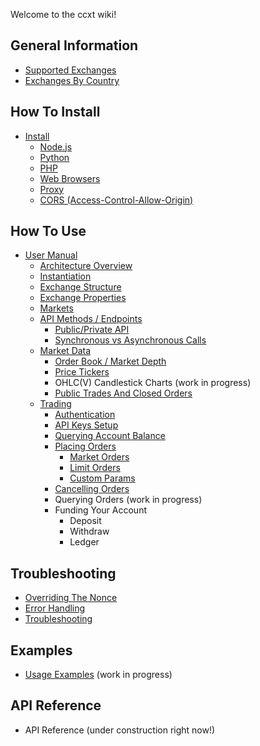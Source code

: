 Welcome to the ccxt wiki!

## General Information

- [Supported Exchanges](https://github.com/kroitor/ccxt/wiki/Exchange-Markets)
- [Exchanges By Country](https://github.com/kroitor/ccxt/wiki/Exchange-Markets-By-Country)

## How To Install

- [Install](https://github.com/kroitor/ccxt/wiki/Install)
  - [Node.js](https://github.com/kroitor/ccxt/wiki/Install#nodejs)
  - [Python](https://github.com/kroitor/ccxt/wiki/Install#python)
  - [PHP](https://github.com/kroitor/ccxt/wiki/Install#php)
  - [Web Browsers](https://github.com/kroitor/ccxt/wiki/Install#web-browsers)
  - [Proxy](https://github.com/kroitor/ccxt/wiki/Install#proxy)
  - [CORS (Access-Control-Allow-Origin)](https://github.com/kroitor/ccxt/wiki/Install#cors-access-control-allow-origin)

## How To Use

- [User Manual](https://github.com/kroitor/ccxt/wiki/Manual)
  - [Architecture Overview](https://github.com/kroitor/ccxt/wiki/Manual#overview)
  - [Instantiation](https://github.com/kroitor/ccxt/wiki/Manual#instantiation)
  - [Exchange Structure](https://github.com/kroitor/ccxt/wiki/Manual#exchange-structure)
  - [Exchange Properties](https://github.com/kroitor/ccxt/wiki/Manual#exchange-properties)
  - [Markets](https://github.com/kroitor/ccxt/wiki/Manual#markets)
  - [API Methods / Endpoints](https://github.com/kroitor/ccxt/wiki/Manual#api-methods--endpoints)
    - [Public/Private API](https://github.com/kroitor/ccxt/wiki/Manual#publicprivate-api)
    - [Synchronous vs Asynchronous Calls](https://github.com/kroitor/ccxt/wiki/Manual#synchronous-vs-asynchronous-calls)
  - [Market Data](https://github.com/kroitor/ccxt/wiki/Manual#market-data)
    - [Order Book / Market Depth](https://github.com/kroitor/ccxt/wiki/Manual#order-book--market-depth)
    - [Price Tickers](https://github.com/kroitor/ccxt/wiki/Manual#price-tickers)
    - OHLC(V) Candlestick Charts (work in progress)
    - [Public Trades And Closed Orders](https://github.com/kroitor/ccxt/wiki/Manual#trades-orders-executions-transactions)
  - [Trading](https://github.com/kroitor/ccxt/wiki/Manual#trading)
    - [Authentication](https://github.com/kroitor/ccxt/wiki/Manual#authentication)
    - [API Keys Setup](https://github.com/kroitor/ccxt/wiki/Manual#api-keys-setup)
    - [Querying Account Balance](https://github.com/kroitor/ccxt/wiki/Manual#querying-account-balance)
    - [Placing Orders](https://github.com/kroitor/ccxt/wiki/Manual#placing-orders)
      - [Market Orders](https://github.com/kroitor/ccxt/wiki/Manual#market-orders)
      - [Limit Orders](https://github.com/kroitor/ccxt/wiki/Manual#limit-orders)
      - [Custom Params](https://github.com/kroitor/ccxt/wiki/Manual#custom-order-params)
    - [Cancelling Orders](https://github.com/kroitor/ccxt/wiki/Manual#cancelling-orders)
    - Querying Orders (work in progress)
    - Funding Your Account
      - Deposit
      - Withdraw
      - Ledger

## Troubleshooting

- [Overriding The Nonce](https://github.com/kroitor/ccxt/wiki/Manual#overriding-the-nonce)  
- [Error Handling](https://github.com/kroitor/ccxt/wiki/Manual#error-handling)
- [Troubleshooting](https://github.com/kroitor/ccxt/wiki/Manual#troubleshooting)

## Examples

- [Usage Examples](https://github.com/kroitor/ccxt/tree/master/examples) (work in progress)

## API Reference

- API Reference (under construction right now!)


